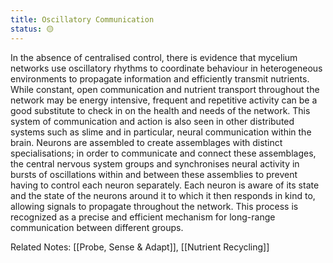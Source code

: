 ```yaml
---
title: Oscillatory Communication
status: 🟡
---
```


In the absence of centralised control, there is evidence that mycelium networks use oscillatory rhythms to coordinate behaviour in heterogeneous environments to propagate information and efficiently transmit nutrients. While constant, open communication and nutrient transport throughout the network may be energy intensive, frequent and repetitive activity can be a good substitute to check in on the health and needs of the network. This system of communication and action is also seen in other distributed systems such as slime and in particular, neural communication within the brain. Neurons are assembled to create assemblages with distinct specialisations; in order to communicate and connect these assemblages, the central nervous system groups and synchronises neural activity in bursts of oscillations within and between these assemblies to prevent having to control each neuron separately. Each neuron is aware of its state and the state of the neurons around it to which it then responds in kind to, allowing signals to propagate throughout the network. This process is recognized as a precise and efficient mechanism for long-range communication between different groups.

Related Notes: [[Probe, Sense & Adapt]], [[Nutrient Recycling]]

